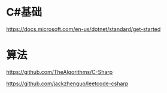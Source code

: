 # C#基础

https://docs.microsoft.com/en-us/dotnet/standard/get-started

# 算法

https://github.com/TheAlgorithms/C-Sharp

https://github.com/jackzhenguo/leetcode-csharp
